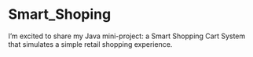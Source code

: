 # Smart_Shoping
I’m excited to share my Java mini-project: a Smart Shopping Cart System that simulates a simple retail shopping experience.
